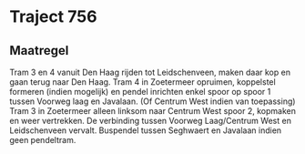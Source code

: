 # Traject 756  
## Maatregel
Tram 3 en 4 vanuit Den Haag rijden tot Leidschenveen, maken daar kop en gaan terug naar Den Haag.
Tram 4 in Zoetermeer opruimen, koppelstel formeren (indien mogelijk) en pendel inrichten enkel spoor op spoor 1 tussen Voorweg laag en Javalaan. (Of Centrum West indien van toepassing)
Tram 3 in Zoetermeer alleen linksom naar Centrum West spoor 2, kopmaken en weer vertrekken.
De verbinding tussen Voorweg Laag/Centrum West en Leidschenveen vervalt.
Buspendel tussen Seghwaert en Javalaan indien geen pendeltram.
